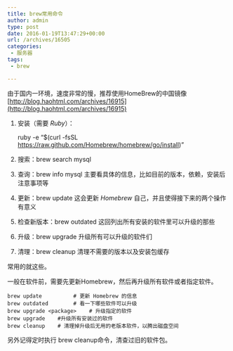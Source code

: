 ```yaml
---
title: brew常用命令
author: admin
type: post
date: 2016-01-19T13:47:29+00:00
url: /archives/16505
categories:
 - 服务器
tags:
 - brew

---
```

由于国内一环境，速度非常的慢，推荐使用HomeBrew的中国镜像 [http://blog.haohtml.com/archives/16915](http://blog.haohtml.com/archives/16915)

1. 安装（需要 _Ruby_）：

   ruby -e “$(curl -fsSL https://raw.github.com/Homebrew/homebrew/go/install)”
2. 搜索：brew search mysql
3. 查询：brew info mysql 主要看具体的信息，比如目前的版本，依赖，安装后注意事项等
4. 更新：brew update 这会更新 _Homebrew_ 自己，并且使得接下来的两个操作有意义
5. 检查新版本：brew outdated 这回列出所有安装的软件里可以升级的那些
6. 升级：brew upgrade 升级所有可以升级的软件们
7. 清理：brew cleanup 清理不需要的版本以及安装包缓存

常用的就这些。

一般在软件前，需要先更新Homebrew，然后再升级所有软件或者指定软件。

```
brew update          # 更新 Homebrew 的信息
brew outdated        # 看一下哪些软件可以升级
brew upgrade <package>    # 升级指定的软件
brew upgrade    #升级所有安装过的软件
brew cleanup    # 清理掉升级后无用的老版本软件，以腾出磁盘空间

```

另外记得定时执行 brew cleanup命令，清查过旧的软件包。